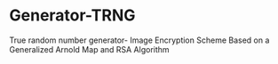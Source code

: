# Generator-TRNG
True random number generator- Image Encryption Scheme Based on a Generalized Arnold Map and RSA Algorithm
